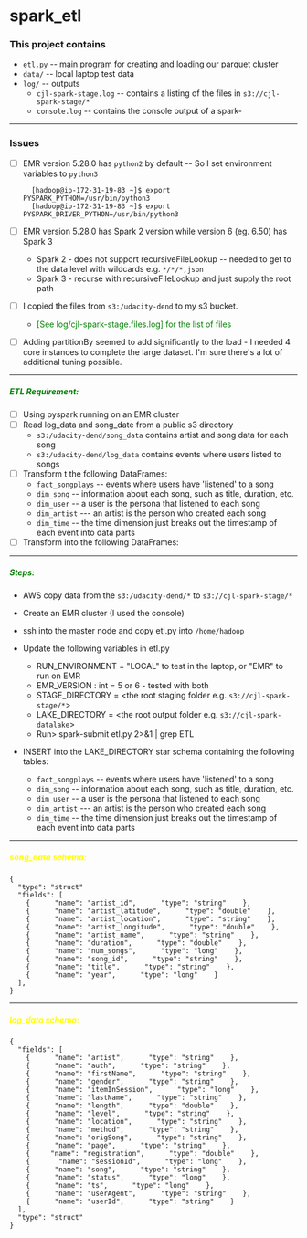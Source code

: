 # spark_etl

### This project contains
- `etl.py` -- main program for creating and loading our parquet cluster
- `data/` -- local laptop test data 
- `log/`  -- outputs 
  - `cjl-spark-stage.log` -- contains a listing of the files in `s3://cjl-spark-stage/*`
  - `console.log` -- contains the console output of a spark-

---
### Issues
- [ ] EMR version 5.28.0 has `python2` by default -- So I set environment variables to `python3`
  ```
    [hadoop@ip-172-31-19-83 ~]$ export PYSPARK_PYTHON=/usr/bin/python3
    [hadoop@ip-172-31-19-83 ~]$ export PYSPARK_DRIVER_PYTHON=/usr/bin/python3
  ```

- [ ] EMR version 5.28.0 has Spark 2 version while version 6 (eg. 6.50) has Spark 3
  - Spark 2 - does not support recursiveFileLookup -- needed to get to the data level with wildcards e.g. `*/*/*,json`
  - Spark 3 - recurse with recursiveFileLookup and just supply the root path

- [ ] I copied the files from `s3:/udacity-dend` to my s3 bucket.  
  - <font color='green'>[See log/cjl-spark-stage.files.log] for the list of files</font>
 
- [ ] Adding partitionBy seemed to add significantly to the load - I needed 4 core instances to complete the large dataset.  I'm sure there's a lot of additional tuning possible.
---
##### <font color='green'>ETL Requirement: </font>
- [ ] Using pyspark running on an EMR cluster<br>
- [ ] Read log_data and song_date from a public s3 directory
  - `s3:/udacity-dend/song_data` contains artist and song data for each song
  - `s3:/udacity-dend/log_data` contains events where users listed to songs<br>
- [ ] Transform t the following DataFrames:
  - `fact_songplays` --  events where users have 'listened' to a song
  - `dim_song` -- information about each song, such as title, duration, etc.
  - `dim_user` -- a user is the persona that listened to each song
  - `dim_artist`  --- an artist is the person who created each song
  - `dim_time` -- the time dimension just breaks out the timestamp of each event into data parts<br>
- [ ] Transform into the following DataFrames:

---
##### <font color='green'>Steps: </font>
- AWS copy data from the `s3:/udacity-dend/*` to `s3://cjl-spark-stage/*`
- Create an EMR cluster (I used the console)
- ssh into the master node and copy etl.py into `/home/hadoop`
- Update the following variables in etl.py
  - RUN_ENVIRONMENT = "LOCAL" to test in the laptop,  or "EMR" to run on EMR
  - EMR_VERSION : int = 5 or 6 - tested with both
  - STAGE_DIRECTORY = <the root staging folder e.g. `s3://cjl-spark-stage/*`>
  - LAKE_DIRECTORY = <the root output folder e.g. `s3://cjl-spark-datalake`>
  - Run> spark-submit etl.py 2>&1 | grep ETL

- INSERT into the LAKE_DIRECTORY star schema containing the following tables:
  - `fact_songplays` --  events where users have 'listened' to a song
  - `dim_song` -- information about each song, such as title, duration, etc.
  - `dim_user` -- a user is the persona that listened to each song
  - `dim_artist`  --- an artist is the person who created each song
  - `dim_time` -- the time dimension just breaks out the timestamp of each event into data parts

---
##### <font color='yellow'>song_data schema:</font>
```
{
  "type": "struct"
  "fields": [
    {      "name": "artist_id",      "type": "string"    },
    {      "name": "artist_latitude",      "type": "double"    },
    {      "name": "artist_location",      "type": "string"    },
    {      "name": "artist_longitude",      "type": "double"    },
    {      "name": "artist_name",      "type": "string"    },
    {      "name": "duration",      "type": "double"    },
    {      "name": "num_songs",      "type": "long"    },
    {      "name": "song_id",      "type": "string"    },
    {      "name": "title",      "type": "string"    },
    {      "name": "year",      "type": "long"    }
  ],
}
```
---
##### <font color='yellow'>log_data schema:</font>
```
{
  "fields": [
    {      "name": "artist",      "type": "string"    },
    {      "name": "auth",      "type": "string"    },
    {      "name": "firstName",      "type": "string"    },
    {      "name": "gender",      "type": "string"    },
    {      "name": "itemInSession",      "type": "long"    },
    {      "name": "lastName",      "type": "string"    },
    {      "name": "length",      "type": "double"    },
    {      "name": "level",      "type": "string"    },
    {      "name": "location",      "type": "string"    },
    {      "name": "method",      "type": "string"    },
    {      "name": "origSong",      "type": "string"    },
    {      "name": "page",      "type": "string"    },
    {     "name": "registration",      "type": "double"    },
    {       "name": "sessionId",      "type": "long"    },
    {      "name": "song",      "type": "string"    },
    {      "name": "status",      "type": "long"    },
    {      "name": "ts",      "type": "long"    },
    {      "name": "userAgent",      "type": "string"    },
    {      "name": "userId",      "type": "string"    }
  ],
  "type": "struct"
}
```


